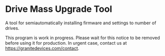 # Drive Mass Upgrade Tool

A tool for semiautomatically installing firmware and settings to number of drives.

This program is work in progress. Please wait for this notice to be removed before using it for production. In urgent case, contact us at https://granitedevices.com/contact.
